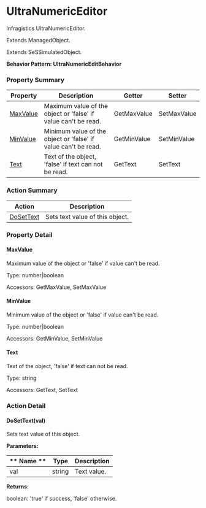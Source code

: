 # UltraNumericEditor

Infragistics UltraNumericEditor.
 
Extends ManagedObject.

Extends SeSSimulatedObject.





**Behavior Pattern: UltraNumericEditBehavior**


<!-- ============================== property summary ========================== -->

	

### Property Summary

| **Property** | **Description** | **Getter** | **Setter** |
| ------------ | --------------- | ---------- | ---------- |
| [MaxValue](#MaxValue) | Maximum value of the object or 'false' if value can't be read. | GetMaxValue | SetMaxValue |
| [MinValue](#MinValue) | Minimum value of the object or 'false' if value can't be read. | GetMinValue | SetMinValue |
| [Text](#Text) | Text of the object, 'false' if text can not be read. | GetText | SetText |



	
<!-- ============================== action summary ========================== -->



### Action Summary

|  **Action** | **Description** | 
| ----------- | --------------- |
|	[DoSetText](#DoSetText) | Sets text value of this object. |




<!-- ============================== property detail ========================== -->
	
### Property Detail
		
<a name="MaxValue"></a>
#### MaxValue


Maximum value of the object or 'false' if value can't be read.

			
	
			
Type: number|boolean
			
			
Accessors: GetMaxValue, SetMaxValue
			
		
<a name="MinValue"></a>
#### MinValue


Minimum value of the object or 'false' if value can't be read.

			
	
			
Type: number|boolean
			
			
Accessors: GetMinValue, SetMinValue
			
		
<a name="Text"></a>
#### Text


Text of the object, 'false' if text can not be read.

			
	
			
Type: string
			
			
Accessors: GetText, SetText
			
		
	
	
<!-- ============================== action detail ========================== -->
	
### Action Detail
		
<a name="DoSetText"></a>    
#### DoSetText(val)

Sets text value of this object.


**Parameters:**

|	** Name ** | **Type** | **Description** |
| ---------- | -------- | --------------- |
| val | string |	Text value. |




**Returns:**

boolean: 'true' if success, 'false' otherwise.




	

